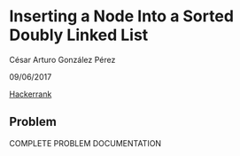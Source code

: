 # Inserting a Node Into a Sorted Doubly Linked List
César Arturo González Pérez

09/06/2017

[Hackerrank](https://www.hackerrank.com/challenges/insert-a-node-into-a-sorted-doubly-linked-list)

## Problem
COMPLETE PROBLEM DOCUMENTATION